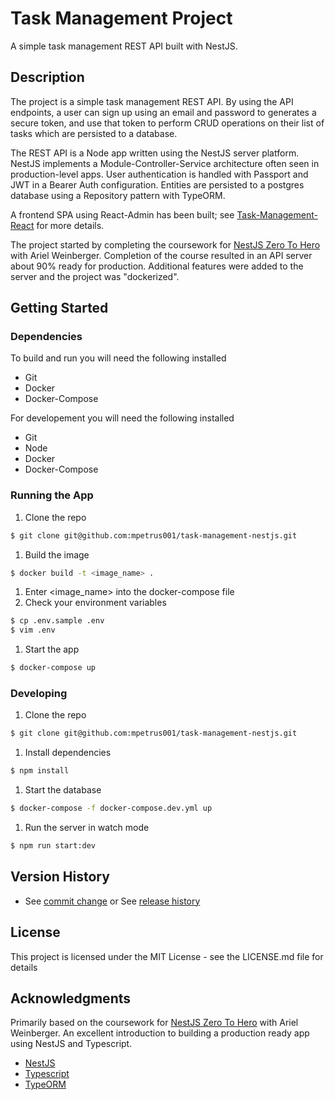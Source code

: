 # Task Management Project

A simple task management REST API built with NestJS.

## Description

The project is a simple task management REST API. By using the API endpoints, a user can sign up using an email and password to generates a secure token, and use that token to perform CRUD operations on their list of tasks which are persisted to a database.

The REST API is a Node app written using the NestJS server platform. NestJS implements a Module-Controller-Service architecture often seen in production-level apps. User authentication is handled with Passport and JWT in a Bearer Auth configuration. Entities are persisted to a postgres database using a Repository pattern with TypeORM.

A frontend SPA using React-Admin has been built; see [Task-Management-React](https://github.com/mpetrus001/task-management-react) for more details.

The project started by completing the coursework for [NestJS Zero To Hero](https://www.udemy.com/course/nestjs-zero-to-hero) with Ariel Weinberger. Completion of the course resulted in an API server about 90% ready for production. Additional features were added to the server and the project was "dockerized".

## Getting Started

### Dependencies

To build and run you will need the following installed

- Git
- Docker
- Docker-Compose

For developement you will need the following installed

- Git
- Node
- Docker
- Docker-Compose

### Running the App

1. Clone the repo

```bash
$ git clone git@github.com:mpetrus001/task-management-nestjs.git
```

1. Build the image

```bash
$ docker build -t <image_name> .
```

1. Enter <image_name> into the docker-compose file
1. Check your environment variables

```bash
$ cp .env.sample .env
$ vim .env
```

1. Start the app

```bash
$ docker-compose up
```

### Developing

1. Clone the repo

```bash
$ git clone git@github.com:mpetrus001/task-management-nestjs.git
```

1. Install dependencies

```bash
$ npm install
```

1. Start the database

```bash
$ docker-compose -f docker-compose.dev.yml up
```

1. Run the server in watch mode

```bash
$ npm run start:dev
```

## Version History

- See [commit change]() or See [release history]()

## License

This project is licensed under the MIT License - see the LICENSE.md file for details

## Acknowledgments

Primarily based on the coursework for [NestJS Zero To Hero](https://www.udemy.com/course/nestjs-zero-to-hero) with Ariel Weinberger. An excellent introduction to building a production ready app using NestJS and Typescript.

- [NestJS](https://docs.nestjs.com/)
- [Typescript](https://www.typescriptlang.org/)
- [TypeORM](https://typeorm.io/#/)
